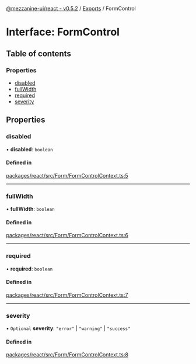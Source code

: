 [@mezzanine-ui/react - v0.5.2](../README.md) / [Exports](../modules.md) / FormControl

# Interface: FormControl

## Table of contents

### Properties

- [disabled](formcontrol.md#disabled)
- [fullWidth](formcontrol.md#fullwidth)
- [required](formcontrol.md#required)
- [severity](formcontrol.md#severity)

## Properties

### disabled

• **disabled**: `boolean`

#### Defined in

[packages/react/src/Form/FormControlContext.ts:5](https://github.com/Mezzanine-UI/mezzanine/blob/83e0173/packages/react/src/Form/FormControlContext.ts#L5)

___

### fullWidth

• **fullWidth**: `boolean`

#### Defined in

[packages/react/src/Form/FormControlContext.ts:6](https://github.com/Mezzanine-UI/mezzanine/blob/83e0173/packages/react/src/Form/FormControlContext.ts#L6)

___

### required

• **required**: `boolean`

#### Defined in

[packages/react/src/Form/FormControlContext.ts:7](https://github.com/Mezzanine-UI/mezzanine/blob/83e0173/packages/react/src/Form/FormControlContext.ts#L7)

___

### severity

• `Optional` **severity**: ``"error"`` \| ``"warning"`` \| ``"success"``

#### Defined in

[packages/react/src/Form/FormControlContext.ts:8](https://github.com/Mezzanine-UI/mezzanine/blob/83e0173/packages/react/src/Form/FormControlContext.ts#L8)
